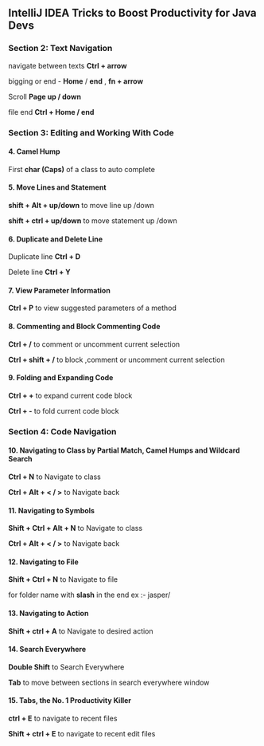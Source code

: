 ## IntelliJ IDEA Tricks to Boost Productivity for Java Devs

### Section 2: Text Navigation

navigate between texts
**Ctrl + arrow**

bigging or end - **Home** / **end**
, **fn + arrow**

Scroll **Page up / down**

file end **Ctrl + Home / end**

### Section 3: Editing and Working With Code
#### 4. Camel Hump
First **char (Caps)** of a class to auto complete

#### 5. Move Lines and Statement


**shift + Alt + up/down** to move line up /down

**shift + ctrl + up/down** to move statement up /down

#### 6. Duplicate and Delete Line

Duplicate line **Ctrl + D**

Delete line **Ctrl + Y**


#### 7. View Parameter Information

**Ctrl + P** to view suggested parameters of a method

#### 8. Commenting and Block Commenting Code

**Ctrl + /** to comment or uncomment current selection

**Ctrl + shift + /** to block ,comment or uncomment current selection

#### 9. Folding and Expanding Code


**Ctrl + +**  to expand current code block

**Ctrl + -**  to fold current code block

### Section 4: Code Navigation

#### 10. Navigating to Class by Partial Match, Camel Humps and Wildcard Search

**Ctrl + N**  to Navigate to class

**Ctrl + Alt + < / >**  to Navigate back

#### 11. Navigating to Symbols
**Shift + Ctrl + Alt + N**  to Navigate to class

**Ctrl + Alt + < / >**  to Navigate back

#### 12. Navigating to File

**Shift + Ctrl + N**  to Navigate to file

for folder name with **slash** in the end ex :- jasper/

#### 13. Navigating to Action

**Shift + ctrl + A**  to Navigate to desired action

#### 14. Search Everywhere
**Double Shift**  to Search Everywhere

**Tab**  to move between sections in search everywhere window


#### 15. Tabs, the No. 1 Productivity Killer
**ctrl + E**  to navigate to recent files

**Shift + ctrl + E**  to navigate to recent edit files
